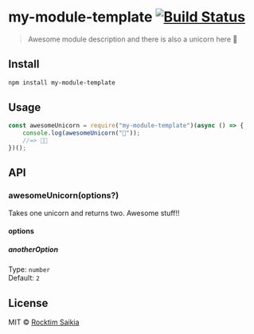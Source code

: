 # my-module-template [![Build Status](https://github.com/rocktimsaikia/my-module-template/workflows/CI/badge.svg?branch=main)](https://github.com/rocktimsaikia/my-module-template/actions?query=branch%3Amain+workflow%3ACI)

> Awesome module description and there is also a unicorn here :unicorn:

## Install

```bash
npm install my-module-template
```

## Usage

```js
const awesomeUnicorn = require("my-module-template")(async () => {
	console.log(awesomeUnicorn("🦄"));
	//=> 🦄🦄
})();
```

## API

### awesomeUnicorn(options?)

Takes one unicorn and returns two. Awesome stuff!!

#### options

##### anotherOption

Type: `number`<br>
Default: `2`

## License

MIT © [Rocktim Saikia](https://rocktimsaikia.now.sh/)
